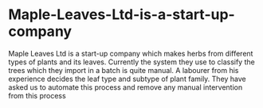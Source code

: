 # Maple-Leaves-Ltd-is-a-start-up-company
Maple Leaves Ltd is a start-up company which makes herbs from different types of plants  and its leaves. Currently the system they use to classify the trees which they import in a batch  is quite manual. A labourer from his experience decides the leaf type and subtype of plant  family. They have asked us to automate this process and remove any manual intervention  from this process
